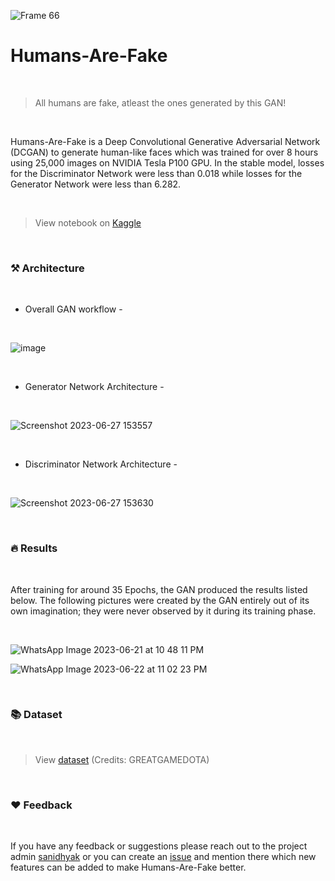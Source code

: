 ![Frame 66](https://github.com/notsanidhyak/Humans-Are-Fake/assets/86651116/55ff9b5c-970d-44a1-b306-5e24fc27d8b5)

# Humans-Are-Fake
<br>

> All humans are fake, atleast the ones generated by this GAN!
<br>

Humans-Are-Fake is a Deep Convolutional Generative Adversarial Network (DCGAN) to generate human-like faces which was trained for over 8 hours using 25,000 images on NVIDIA Tesla P100 GPU. In the stable model, losses for the Discriminator Network were less than 0.018 while losses for the Generator Network were less than 6.282.

<br>

> View notebook on [Kaggle](https://www.kaggle.com/sanidhyak/humans-are-fake)
<br>

>

### ⚒️ Architecture
<br>

- Overall GAN workflow -
<br>

![image](https://github.com/notsanidhyak/Humans-Are-Fake/assets/86651116/9ec8b942-62f2-43d2-a3b4-0960ada317e7)

<br>

- Generator Network Architecture -
<br>

![Screenshot 2023-06-27 153557](https://github.com/notsanidhyak/Humans-Are-Fake/assets/86651116/cbae5696-c847-4feb-b9eb-69c734170c76)

<br>

- Discriminator Network Architecture -
<br>

![Screenshot 2023-06-27 153630](https://github.com/notsanidhyak/Humans-Are-Fake/assets/86651116/bb5b262c-dacf-41ca-9317-bd1d4625ff91)

<br>

### 🔥 Results
<br>

After training for around 35 Epochs, the GAN produced the results listed below. The following pictures were created by the GAN entirely out of its own imagination; they were never observed by it during its training phase.

<br>

![WhatsApp Image 2023-06-21 at 10 48 11 PM](https://github.com/notsanidhyak/Humans-Are-Fake/assets/86651116/47ca99cc-c41a-4300-9f8a-d6b1e04f8f9d)

![WhatsApp Image 2023-06-22 at 11 02 23 PM](https://github.com/notsanidhyak/Humans-Are-Fake/assets/86651116/c65ecfb4-6f8d-4921-8d40-f960138a0512)

<br>

### 📚 Dataset
<br>

> View [dataset](https://www.kaggle.com/datasets/greatgamedota/ffhq-face-data-set) (Credits: GREATGAMEDOTA)
<br>

### ❤️ Feedback
<br>

If you have any feedback or suggestions please reach out to the project admin [sanidhyak](https://github.com/notsanidhyak) or you can create an [issue](https://github.com/notsanidhyak/Humans-Are-Fake/issues) and mention there which new features can be added to make Humans-Are-Fake better.







